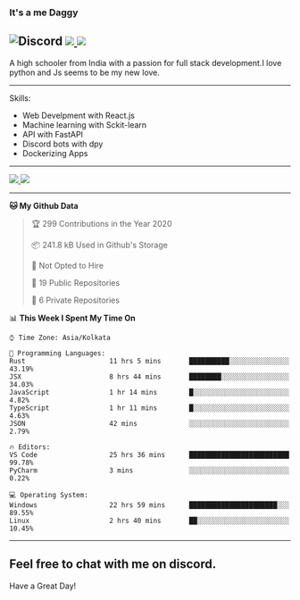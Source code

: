 
### It's a me Daggy

![Discord](https://img.shields.io/discord/491175207122370581?color=black&label=Discord&logo=discord) ![](https://img.shields.io/endpoint?url=https://dev.discordprofiles.me/api/badge/vscode/491174779278065689)<a href="https://github.com/Daggy1234">
  <img src="https://komarev.com/ghpvc/?username=Daggy1234&style=flat-square" />
</a>
 ----

A high schooler from India with a passion for full stack development.I love python and Js seems to be my new love. 

-----

Skills:

- Web Develpment with React.js
- Machine learning with Sckit-learn
- API with FastAPI
- Discord bots with dpy
- Dockerizing Apps

-----
<a href="https://github.com/Daggy1234">
  <img src="https://github-readme-stats.vercel.app/api?username=Daggy1234&show_icons=true&hide_border=true" />
</a><a href="https://github.com/Daggy1234">
  <img src="https://github-readme-stats.vercel.app/api/top-langs/?username=Daggy1234&layout=compact" />
</a>

---

<!--START_SECTION:waka-->
**🐱 My Github Data** 

> 🏆 299 Contributions in the Year 2020
 > 
> 📦 241.8 kB Used in Github's Storage 
 > 
> 🚫 Not Opted to Hire
 > 
> 📜 19 Public Repositories
 > 
> 🔑 6 Private Repositories 

📊 **This Week I Spent My Time On** 

```text
⌚︎ Time Zone: Asia/Kolkata

💬 Programming Languages: 
Rust                     11 hrs 5 mins       ██████████░░░░░░░░░░░░░░░   43.19% 
JSX                      8 hrs 44 mins       ████████░░░░░░░░░░░░░░░░░   34.03% 
JavaScript               1 hr 14 mins        █░░░░░░░░░░░░░░░░░░░░░░░░   4.82% 
TypeScript               1 hr 11 mins        █░░░░░░░░░░░░░░░░░░░░░░░░   4.63% 
JSON                     42 mins             ░░░░░░░░░░░░░░░░░░░░░░░░░   2.79%

🔥 Editors: 
VS Code                  25 hrs 36 mins      █████████████████████████   99.78% 
PyCharm                  3 mins              ░░░░░░░░░░░░░░░░░░░░░░░░░   0.22%

💻 Operating System: 
Windows                  22 hrs 59 mins      ██████████████████████░░░   89.55% 
Linux                    2 hrs 40 mins       ██░░░░░░░░░░░░░░░░░░░░░░░   10.45%

```


<!--END_SECTION:waka-->

---

Feel free to chat with me on discord.
-----
Have a Great Day!
